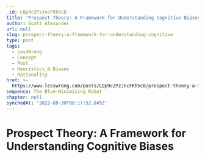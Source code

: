 ```yaml
---
_id: LQp9cZPzJncFKh5c8
title: 'Prospect Theory: A Framework for Understanding Cognitive Biases'
author: Scott Alexander
url: null
slug: prospect-theory-a-framework-for-understanding-cognitive
type: post
tags:
  - LessWrong
  - Concept
  - Post
  - Heuristics_& Biases
  - Rationality
href: >-
  https://www.lesswrong.com/posts/LQp9cZPzJncFKh5c8/prospect-theory-a-framework-for-understanding-cognitive
sequence: The Blue-Minimizing Robot
chapter: null
synchedAt: '2022-08-30T08:17:52.045Z'
---
```

# Prospect Theory: A Framework for Understanding Cognitive Biases

